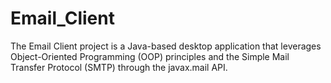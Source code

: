 # Email_Client
The Email Client project is a Java-based desktop application that leverages Object-Oriented Programming (OOP) principles and the Simple Mail Transfer Protocol (SMTP) through the javax.mail API.
